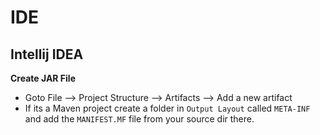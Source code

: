 # IDE

## Intellij IDEA

__Create JAR File__

- Goto File --> Project Structure --> Artifacts --> Add a new artifact
- If its a Maven project create a folder in `Output Layout` called `META-INF` and add the `MANIFEST.MF` file from your source dir there.
